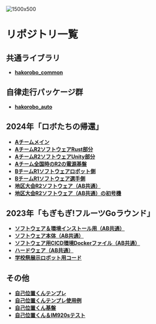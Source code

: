 
![1500x500](https://github.com/hakoroboken/.github/assets/53041471/8f012fff-ff7c-4934-8568-b842dc38c3d8)


# リポジトリ一覧

## 共通ライブラリ
- **[hakorobo_common](https://github.com/hakoroboken/hakorobo_common)**

## 自律走行パッケージ群

- **[hakorobo_auto](https://github.com/hakoroboken/hakorobo_auto)**

## 2024年「ロボたちの帰還」

- **[Aチームメイン](https://github.com/hakoroboken/RoboCon2024)**
- **[AチームR2ソフトウェアRust部分](https://github.com/hakoroboken/2024-Rust_from_Unity)**
- **[AチームR2ソフトウェアUnity部分](https://github.com/hakoroboken/2024-Unity_to_Rust)**
- **[Aチーム全国時のR2の電源基盤](https://github.com/hakoroboken/2024_R2_dengenkiban)**
- **[BチームR1ソフトウェアロボット側](https://github.com/hakoroboken/B_robo_1)**
- **[BチームR1ソフトウェア選手側](https://github.com/hakoroboken/control_robot_all)**
- **[地区大会R2ソフトウェア（AB共通）](https://github.com/hakoroboken/rustic_rover2)**
- **[地区大会R2ソフトウェア（AB共通）の初号機](https://github.com/hakoroboken/rustic_rover)**

## 2023年「もぎもぎ!フルーツGoラウンド」
- **[ソフトウェア＆環境インストール用（AB共通）](https://github.com/hakoroboken/roboware)**
- **[ソフトウェア本体（AB共通）](https://github.com/hakoroboken/roboware.universe)**
- **[ソフトウェア用CICD環境Dockerファイル（AB共通）](https://github.com/hakoroboken/roboware-ci)**
- **[ハードウェア（AB共通）](https://github.com/hakoroboken/mbed-motor-control)**
- **[学校祭展示ロボット用コード](https://github.com/hakoroboken/school_fes_robot2023)**

## その他
- **[自己位置くんテンプレ](https://github.com/hakoroboken/zikoichi_kun_temp)**
- **[自己位置くんテンプレ使用例](https://github.com/hakoroboken/example_zikoichi_kun)**
- **[自己位置くん基盤](https://github.com/hakoroboken/md2)**
- **[自己位置くん＆IM920sテスト](https://github.com/hakoroboken/IM920s)**
